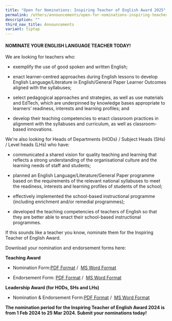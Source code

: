 ```yaml
---
title: "Open for Nominations: Inspiring Teacher of English Award 2025"
permalink: /others/announcements/open-for-nominations-inspiring-teacher-of-english-award-2025/
description: ""
third_nav_title: Announcements
variant: tiptap
---
```

<h4><strong>NOMINATE YOUR ENGLISH LANGUAGE TEACHER TODAY!</strong></h4>
<p>We are looking for teachers who:</p>
<ul data-tight="true" class="tight">
<li>
<p>exemplify the use of good spoken and written English;</p>
</li>
<li>
<p>enact learner-centred approaches during English lessons to develop English
Language/Literature in English/General Paper Learner Outcomes aligned with
the syllabuses;</p>
</li>
<li>
<p>select pedagogical approaches and strategies, as well as use materials
and EdTech, which are underpinned by knowledge bases appropriate to learners’
readiness, interests and learning profiles; and</p>
</li>
<li>
<p>develop their teaching competencies to enact classroom practices in alignment
with the syllabuses and curriculum, as well as classroom-based innovations.</p>
</li>
</ul>
<p>We're also looking for Heads of Departments (HODs) / Subject Heads (SHs)
/ Level heads (LHs) who have:</p>
<ul data-tight="true" class="tight">
<li>
<p>communicated a shared vision for quality teaching and learning that reflects
a strong understanding of the organisational culture and the learning needs
of staff and students;&nbsp;</p>
</li>
<li>
<p>planned an English Language/Literature/General Paper programme based on
the requirements of the relevant national syllabuses to meet the readiness,
interests and learning profiles of students of the school;</p>
</li>
<li>
<p>effectively implemented the school-based instructional programme (including
enrichment and/or remedial programmes);&nbsp;</p>
</li>
<li>
<p>developed the teaching competencies of teachers of English so that they
are better able to enact their school-based instructional programmes.</p>
</li>
</ul>
<p>If this sounds like a teacher you know, nominate them for the Inspiring
Teacher of English Award.</p>
<p>Download your nomination and endorsement forms here:</p>
<p><strong>Teaching Award</strong>
</p>
<ul data-tight="true" class="tight">
<li>
<p>Nomination Form:<a href="https://www.languagecouncils.sg/goodenglish/-/media/sgem/document/itea-nomination-forms/2024/teaching-nomination-form-2024.pdf" rel="noopener" target="_blank">PDF Format</a>&nbsp;/&nbsp;
<a href="https://www.languagecouncils.sg/goodenglish/-/media/sgem/document/itea-nomination-forms/2024/teaching-nomination-form-2024.docx" rel="noopener" target="_blank">MS Word Format</a>
</p>
</li>
<li>
<p>Endorsement Form:&nbsp;<a href="https://www.languagecouncils.sg/goodenglish/-/media/sgem/document/itea-nomination-forms/2024/teaching-endorsement-form-2024.pdf" rel="noopener" target="_blank">PDF Format</a>&nbsp;/&nbsp;
<a href="https://www.languagecouncils.sg/goodenglish/-/media/sgem/document/itea-nomination-forms/2024/teaching-endorsement-form-2024.docx" rel="noopener" target="_blank">MS Word Format</a>
</p>
</li>
</ul>
<p><strong>Leadership Award (for HODs, SHs and LHs)</strong>
</p>
<ul data-tight="true" class="tight">
<li>
<p>Nomination &amp; Endorsement Form:<a href="https://www.languagecouncils.sg/goodenglish/-/media/sgem/document/itea-nomination-forms/2024/leadership-nomination-form-2024.pdf" rel="noopener" target="_blank">PDF Format</a>&nbsp;/&nbsp;
<a href="https://www.languagecouncils.sg/goodenglish/-/media/sgem/document/itea-nomination-forms/2024/leadership-nomination-form-2024.docx" rel="noopener" target="_blank">MS Word Format</a>
</p>
</li>
</ul>
<p><strong>The nomination period for the Inspiring Teacher of English Award 2024 is from 1 Feb 2024 to 25 Mar 2024. Submit your nominations&nbsp;today!&nbsp;</strong>
</p>